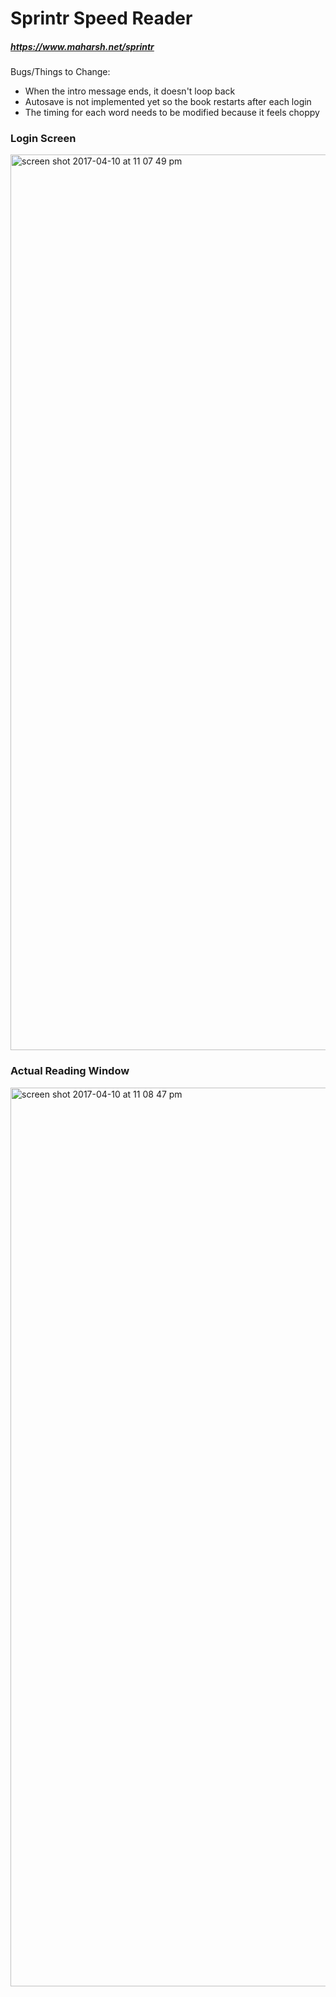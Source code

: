 # Sprintr Speed Reader 
##### https://www.maharsh.net/sprintr

Bugs/Things to Change:
 - When the intro message ends, it doesn't loop back
 - Autosave is not implemented yet so the book restarts after each login 
 - The timing for each word needs to be modified because it feels choppy
### Login Screen 
<img width="1433" alt="screen shot 2017-04-10 at 11 07 49 pm" src="https://cloud.githubusercontent.com/assets/4590693/24893755/e7efa408-1e42-11e7-9428-ace0143b7717.png">


### Actual Reading Window
<img width="1438" alt="screen shot 2017-04-10 at 11 08 47 pm" src="https://cloud.githubusercontent.com/assets/4590693/24893752/e66b4e3e-1e42-11e7-9b19-d2592489e8bc.png">
